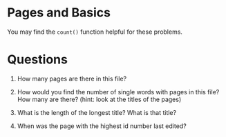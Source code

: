 # Pages and Basics

You may find the `count()` function helpful for these problems. 

# Questions

1) How many pages are there in this file?

2) How would you find the number of single words with pages in this file? How many are there? (hint: look at the titles of the pages)

3) What is the length of the longest title? What is that title?

4) When was the page with the highest id number last edited?
